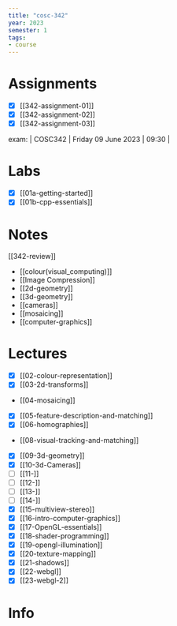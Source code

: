 ```yaml
---
title: "cosc-342"
year: 2023
semester: 1
tags: 
- course
---
```

# Assignments

- [x] [[342-assignment-01]]
- [x] [[342-assignment-02]]
- [x] [[342-assignment-03]]

exam: | COSC342 | Friday 09 June 2023 | 09:30 |


# Labs

- [x] [[01a-getting-started]]
- [x] [[01b-cpp-essentials]]

# Notes
[[342-review]]
- [[colour(visual_computing)]]
- [[Image Compression]]
- [[2d-geometry]]
- [[3d-geometry]]
- [[cameras]]
- [[mosaicing]]
- [[computer-graphics]]

# Lectures
- [x] [[02-colour-representation]]
- [x] [[03-2d-transforms]]
- [[04-mosaicing]]
- [x] [[05-feature-description-and-matching]]
- [x] [[06-homographies]]
- [[08-visual-tracking-and-matching]]
- [x] [[09-3d-geometry]]
- [x] [[10-3d-Cameras]]
- [ ] [[11-]]
- [ ] [[12-]]
- [ ] [[13-]]
- [ ] [[14-]]
- [x] [[15-multiview-stereo]]
- [x] [[16-intro-computer-graphics]]
- [x] [[17-OpenGL-essentials]]
- [x] [[18-shader-programming]]
- [x] [[19-opengl-illumination]]
- [x] [[20-texture-mapping]]
- [x] [[21-shadows]]
- [x] [[22-webgl]]
- [x] [[23-webgl-2]]

# Info

